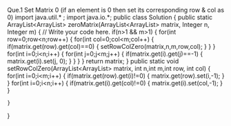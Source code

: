 Que.1 Set Matrix 0 (if an element is 0 then set its corresponding row & col as 0)
import java.util.* ;
import java.io.*; 
public class Solution {
    public static ArrayList<ArrayList<Integer>> zeroMatrix(ArrayList<ArrayList<Integer>> matrix, Integer n, Integer m) {
    	// Write your code here.
      if(n>1 && m>1)
      {
        for(int row=0;row<n;row++)
        {
            for(int col=0;col<m;col++)
            {
                if(matrix.get(row).get(col)==0)
                {
                    setRowColZero(matrix,n,m,row,col);
                }
            }
        }
       for(int i=0;i<n;i++)
        {
            for(int j=0;j<m;j++)
            {
                if(matrix.get(i).get(j)==-1)
                {
                    matrix.get(i).set(j, 0);
                }
            }
        }
      }
        return matrix;
    }
    public static void setRowColZero(ArrayList<ArrayList<Integer>> matrix, int n,int m,int row, int col)
    {
        for(int i=0;i<m;i++)
        {
            if(matrix.get(row).get(i)!=0)
            {
                matrix.get(row).set(i,-1);
            }
        }
          for(int i=0;i<n;i++)
        {
            if(matrix.get(i).get(col)!=0)
            {
                matrix.get(i).set(col,-1);
            }
        }

    }
    
}
